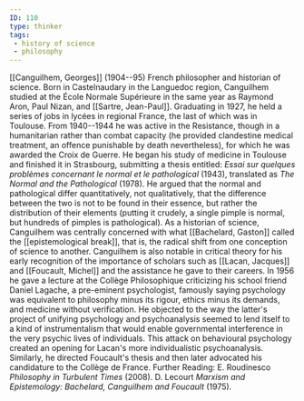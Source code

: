 ```yaml
---
ID: 110
type: thinker
tags: 
 - history of science
 - philosophy
---
```


[[Canguilhem, Georges]]
(1904--95) French philosopher and historian of science. Born in
Castelnaudary in the Languedoc region, Canguilhem studied at the École
Normale Supérieure in the same year as Raymond Aron, Paul Nizan, and
[[Sartre, Jean-Paul]].
Graduating in 1927, he held a series of jobs in lycées in regional
France, the last of which was in Toulouse. From 1940--1944 he was active
in the Resistance, though in a humanitarian rather than combat capacity
(he provided clandestine medical treatment, an offence punishable by
death nevertheless), for which he was awarded the Croix de Guerre. He
began his study of medicine in Toulouse and finished it in Strasbourg,
submitting a thesis entitled: *Essai sur quelques problèmes concernant
le normal et le pathological* (1943), translated as *The Normal and the
Pathological* (1978). He argued that the normal and pathological differ
quantitatively, not qualitatively, that the difference between the two
is not to be found in their essence, but rather the distribution of
their elements (putting it crudely, a single pimple is normal, but
hundreds of pimples is pathological). As a historian of science,
Canguilhem was centrally concerned with what [[Bachelard, Gaston]] called the
[[epistemological break]],
that is, the radical shift from one conception of science to another.
Canguilhem is also notable in critical theory for his early recognition
of the importance of scholars such as [[Lacan, Jacques]] and [[Foucault, Michel]] and the
assistance he gave to their careers. In 1956 he gave a lecture at the
Collège Philosophique criticizing his school friend Daniel Lagache, a
pre-eminent psychologist, famously saying psychology was equivalent to
philosophy minus its rigour, ethics minus its demands, and medicine
without verification. He objected to the way the latter's project of
unifying psychology and psychoanalysis seemed to lend itself to a kind
of instrumentalism that would enable governmental interference in the
very psychic lives of individuals. This attack on behavioural psychology
created an opening for Lacan's more individualistic psychoanalysis.
Similarly, he directed Foucault's thesis and then later advocated his
candidature to the Collège de France.
Further Reading: E. Roudinesco *Philosophy in Turbulent Times* (2008).
D. Lecourt *Marxism and Epistemology: Bachelard, Canguilhem and
Foucault* (1975).
